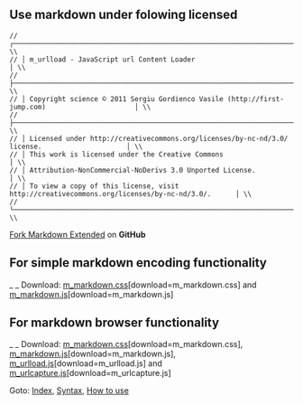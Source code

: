 ## Use markdown under folowing licensed

```
// ┌───────────────────────────────────────────────────────────────────────────────────────────────┐ \\
// │ m_urlload - JavaScript url Content Loader                                                     │ \\
// ├───────────────────────────────────────────────────────────────────────────────────────────────┤ \\
// │ Copyright science © 2011 Sergiu Gordienco Vasile (http://first-jump.com)                      │ \\
// ├───────────────────────────────────────────────────────────────────────────────────────────────┤ \\
// │ Licensed under http://creativecommons.org/licenses/by-nc-nd/3.0/ license.                     │ \\
// │ This work is licensed under the Creative Commons                                              │ \\
// │ Attribution-NonCommercial-NoDerivs 3.0 Unported License.                                      │ \\
// │ To view a copy of this license, visit http://creativecommons.org/licenses/by-nc-nd/3.0/.      │ \\
// └───────────────────────────────────────────────────────────────────────────────────────────────┘ \\
```


[Fork Markdown Extended](https://github.com/sergiu-gordienco/markdown-extended) on **GitHub**



## For simple markdown encoding functionality

_ _
Download: [m_markdown.css](../../m%5fmarkdown/m%5fmarkdown.css)[download=m_markdown.css] and [m_markdown.js](../../m%5fmarkdown/m%5fmarkdown.js)[download=m_markdown.js]

## For markdown browser functionality

_ _
Download: [m_markdown.css](../../m%5fmarkdown/m%5fmarkdown.css)[download=m_markdown.css], [m_markdown.js](../../m%5fmarkdown/m%5fmarkdown.js)[download=m_markdown.js], [m_urlload.js](../../m%5fmarkdown/libs/m_urlload.js)[download=m_urlload.js] and [m_urlcapture.js](../../m%5fmarkdown/libs/m_urlcapture.js)[download=m_urlcapture.js]

Goto: [Index](/), [Syntax](syntax.md), [How to use](browser.md)
